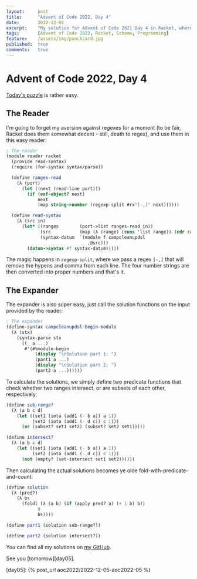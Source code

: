 ```yaml
---
layout:     post
title:      "Advent of Code 2022, Day 4"
date:       2022-12-04
excerpt:    "My solution for Advent of Code 2021 Day 4 in Racket, where we make the elves clean camp"
tags:       [Advent of Code 2022, Racket, Scheme, Programming]
feature:    /assets/img/punchcard.jpg
published:  true
comments:   true
---
```

# Advent of Code 2022, Day 4

[Today's puzzle][aoc04] is rather easy.

## The Reader

I'm going to forget my aversion against regexes for a moment (to be fair, Racket does them somewhat decent - still, death to regex), and use them in this easy reader:

```scheme
; The reader
(module reader racket
  (provide read-syntax)
  (require (for-syntax syntax/parse))

  (define ranges-read
    (λ (port)
      (let ((next (read-line port)))
        (if (eof-object? next)
            next
            (map string->number (regexp-split #rx"[-,]" next))))))

  (define read-syntax
    (λ (src in)
      (let* ((ranges        (port->list ranges-read in))
             (src           (map (λ (range) (cons 'list range)) (cdr ranges)))
             (syntax-datum  `(module f campcleanupdsl
                               ,@src)))
        (datum->syntax #f syntax-datum)))))
```

The magic happens in `regexp-split`, where we pass a regex `[-,]` that will remove the hypens and comma from each line. The four number strings are then converted into proper numbers and that's it.

## The Expander

The expander is also super easy, just call the solution functions on the input provided by the reader:

```scheme
; The expander
(define-syntax campcleanupdsl-begin-module
  (λ (stx)
    (syntax-parse stx
      ((_ a ...)
       #'(#%module-begin
           (display "\nSolution part 1: ")
           (part1 a ...)
           (display "\nSolution part 2: ")
           (part2 a ...))))))
```

To calculate the solutions, we simply define two predicate functions that check whether two ranges intersect, or are subsets of each other, respectively:

```scheme
(define sub-range?
  (λ (a b c d)
    (let ((set1 (iota (add1 (- b a)) a 1))
          (set2 (iota (add1 (- d c)) c 1)))
      (or (subset? set1 set2) (subset? set2 set1)))))

(define intersect?
  (λ (a b c d)
    (let ((set1 (iota (add1 (- b a)) a 1))
          (set2 (iota (add1 (- d c)) c 1)))
      (not (empty? (set-intersect set1 set2))))))
```

Then calculating the actual solutions becomes ye olde fold-with-predicate-and-count:

```scheme
(define solution
  (λ (pred?)
    (λ bs
      (foldl (λ (a b) (if (apply pred? a) (+ 1 b) b))
            0
            bs))))

(define part1 (solution sub-range?))

(define part2 (solution intersect?))
```

You can find all my solutions on [my GitHub][gh].

See you [tomorrow][day05].


[br]: https://beautifulracket.com
[aoc]: https://adventofcode.com/2022
[aoc04]: https://adventofcode.com/2022/day/4
[hask]: https://wiki.haskell.org/Haskell
[scm]: https://en.wikipedia.org/wiki/Scheme_(programming_language)
[chez]: https://cisco.github.io/ChezScheme/
[ghc]: https://www.haskell.org/ghc/
[apl]: https://en.wikipedia.org/wiki/APL_(programming_language)
[rkt]: https://racket-lang.org
[forth]: https://en.wikipedia.org/wiki/Forth_(programming_language)
[dsl]: https://en.wikipedia.org/wiki/Domain-specific_language
[gh]: https://github.com/georgjz/advent-of-code-2022
[input]: https://github.com/georgjz/advent-of-code-2021/blob/main/Day_01_Sonar_Sweep/Input.txt
[comp]: https://en.wikipedia.org/wiki/Function_composition_(computer_science)
[pure]: https://en.wikipedia.org/wiki/Pure_function
[day05]: {% post_url aoc2022/2022-12-05-aoc2022-05 %}